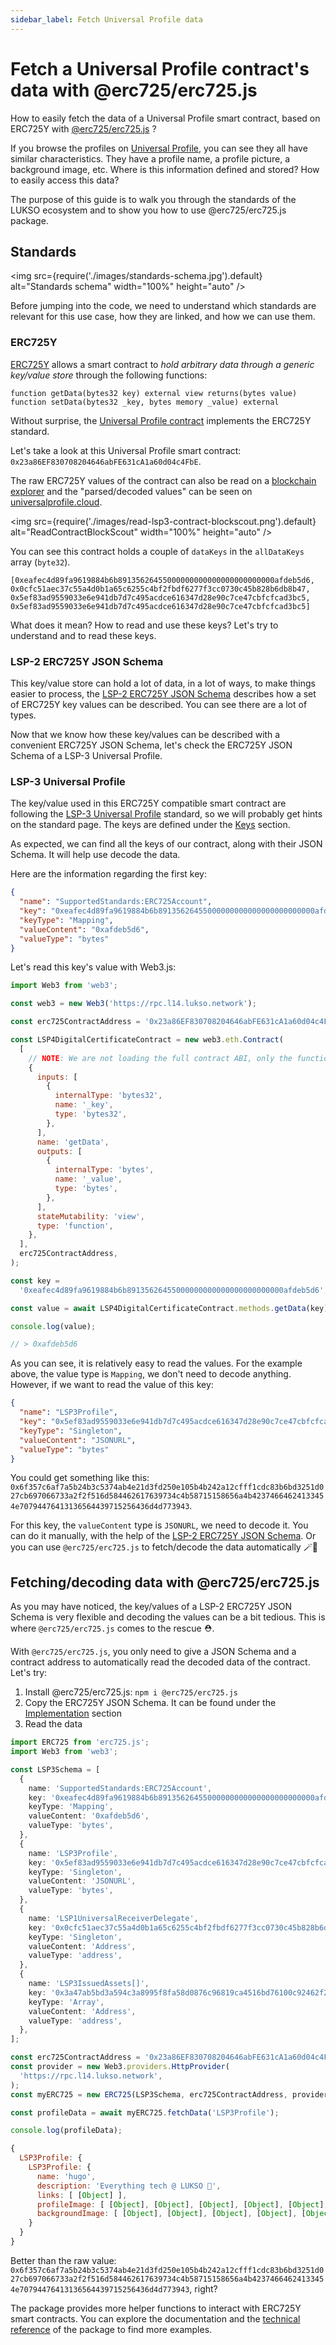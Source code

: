 ```yaml
---
sidebar_label: Fetch Universal Profile data
---
```


# Fetch a Universal Profile contract's data with @erc725/erc725.js

How to easily fetch the data of a Universal Profile smart contract, based on ERC725Y with [@erc725/erc725.js](https://www.npmjs.com/package/@erc725/erc725.js) ?

If you browse the profiles on [Universal Profile](https://universalprofile.cloud), you can see they all have similar characteristics. They have a profile name, a profile picture, a background image, etc.
Where is this information defined and stored? How to easily access this data?

The purpose of this guide is to walk you through the standards of the LUKSO ecosystem and to show you how to use @erc725/erc725.js package.

## Standards

<img src={require('./images/standards-schema.jpg').default} alt="Standards schema" width="100%" height="auto" />

Before jumping into the code, we need to understand which standards are relevant for this use case, how they are linked, and how we can use them.

### ERC725Y

[ERC725Y](https://github.com/ethereum/EIPs/blob/master/EIPS/eip-725.md#erc725y) allows a smart contract to _hold arbitrary data through a generic key/value store_ through the following functions:

```solidity
function getData(bytes32 key) external view returns(bytes value)
function setData(bytes32 _key, bytes memory _value) external
```

Without surprise, the [Universal Profile contract](https://github.com/lukso-network/universalprofile-smart-contracts/blob/main/contracts/LSP3Account.sol) implements the ERC725Y standard.

Let's take a look at this Universal Profile smart contract: `0x23a86EF830708204646abFE631cA1a60d04c4FbE`.

The raw ERC725Y values of the contract can also be read on a [blockchain explorer](https://blockscout.com/lukso/l14/address/0x23a86EF830708204646abFE631cA1a60d04c4FbE/read-contract) and the "parsed/decoded values" can be seen on [universalprofile.cloud](https://universalprofile.cloud/0x23a86EF830708204646abFE631cA1a60d04c4FbE).

<img src={require('./images/read-lsp3-contract-blockscout.png').default} alt="ReadContractBlockScout" width="100%" height="auto" />

You can see this contract holds a couple of `dataKeys` in the `allDataKeys` array (`byte32`).

```solidity
[0xeafec4d89fa9619884b6b89135626455000000000000000000000000afdeb5d6,
0x0cfc51aec37c55a4d0b1a65c6255c4bf2fbdf6277f3cc0730c45b828b6db8b47,
0x5ef83ad9559033e6e941db7d7c495acdce616347d28e90c7ce47cbfcfcad3bc5,
0x5ef83ad9559033e6e941db7d7c495acdce616347d28e90c7ce47cbfcfcad3bc5]
```

What does it mean? How to read and use these keys? Let's try to understand and to read these keys.

### LSP-2 ERC725Y JSON Schema

This key/value store can hold a lot of data, in a lot of ways, to make things easier to process, the [LSP-2 ERC725Y JSON Schema](https://github.com/lukso-network/LIPs/blob/master/LSPs/LSP-2-ERC725YJSONSchema.md) describes how a set of ERC725Y key values can be described. You can see there are a lot of types.

Now that we know how these key/values can be described with a convenient ERC725Y JSON Schema, let's check the ERC725Y JSON Schema of a LSP-3 Universal Profile.

### LSP-3 Universal Profile

The key/value used in this ERC725Y compatible smart contract are following the [LSP-3 Universal Profile](https://github.com/lukso-network/LIPs/blob/master/LSPs/LSP-3-UniversalProfile.md) standard, so we will probably get hints on the standard page.
The keys are defined under the [Keys](https://github.com/lukso-network/LIPs/blob/master/LSPs/LSP-3-UniversalProfile.md#keys) section.

As expected, we can find all the keys of our contract, along with their JSON Schema. It will help use decode the data.

Here are the information regarding the first key:

```json
{
  "name": "SupportedStandards:ERC725Account",
  "key": "0xeafec4d89fa9619884b6b89135626455000000000000000000000000afdeb5d6",
  "keyType": "Mapping",
  "valueContent": "0xafdeb5d6",
  "valueType": "bytes"
}
```

Let's read this key's value with Web3.js:

```js
import Web3 from 'web3';

const web3 = new Web3('https://rpc.l14.lukso.network');

const erc725ContractAddress = '0x23a86EF830708204646abFE631cA1a60d04c4FbE';

const LSP4DigitalCertificateContract = new web3.eth.Contract(
  [
    // NOTE: We are not loading the full contract ABI, only the function we need
    {
      inputs: [
        {
          internalType: 'bytes32',
          name: '_key',
          type: 'bytes32',
        },
      ],
      name: 'getData',
      outputs: [
        {
          internalType: 'bytes',
          name: '_value',
          type: 'bytes',
        },
      ],
      stateMutability: 'view',
      type: 'function',
    },
  ],
  erc725ContractAddress,
);

const key =
  '0xeafec4d89fa9619884b6b89135626455000000000000000000000000afdeb5d6';

const value = await LSP4DigitalCertificateContract.methods.getData(key).call();

console.log(value);

// > 0xafdeb5d6
```

As you can see, it is relatively easy to read the values. For the example above, the value type is `Mapping`, we don't need to decode anything. However, if we want to read the value of this key:

```json
{
  "name": "LSP3Profile",
  "key": "0x5ef83ad9559033e6e941db7d7c495acdce616347d28e90c7ce47cbfcfcad3bc5",
  "keyType": "Singleton",
  "valueContent": "JSONURL",
  "valueType": "bytes"
}
```

You could get something like this: `0x6f357c6af7a5b24b3c5374ab4e21d3fd250e105b4b242a12cfff1cdc83b6bd3251d027cb697066733a2f2f516d584462617639734c4b58715158656a4b42374664624133454e70794476413136564439715256436d4d773943`.

For this key, the `valueContent` type is `JSONURL`, we need to decode it. You can do it manually, with the help of the [LSP-2 ERC725Y JSON Schema](https://github.com/lukso-network/LIPs/blob/master/LSPs/LSP-2-ERC725YJSONSchema.md#jsonurl).
Or you can use `@erc725/erc725.js` to fetch/decode the data automatically 🪄📜

## Fetching/decoding data with @erc725/erc725.js

As you may have noticed, the key/values of a LSP-2 ERC725Y JSON Schema is very flexible and decoding the values can be a bit tedious. This is where `@erc725/erc725.js` comes to the rescue ⛑️.

With `@erc725/erc725.js`, you only need to give a JSON Schema and a contract address to automatically read the decoded data of the contract. Let's try:

1.  Install @erc725/erc725.js: `npm i @erc725/erc725.js`
2.  Copy the ERC725Y JSON Schema. It can be found under the [Implementation](https://github.com/lukso-network/LIPs/blob/master/LSPs/LSP-3-UniversalProfile.md#implementation) section
3.  Read the data

```ts
import ERC725 from 'erc725.js';
import Web3 from 'web3';

const LSP3Schema = [
  {
    name: 'SupportedStandards:ERC725Account',
    key: '0xeafec4d89fa9619884b6b89135626455000000000000000000000000afdeb5d6',
    keyType: 'Mapping',
    valueContent: '0xafdeb5d6',
    valueType: 'bytes',
  },
  {
    name: 'LSP3Profile',
    key: '0x5ef83ad9559033e6e941db7d7c495acdce616347d28e90c7ce47cbfcfcad3bc5',
    keyType: 'Singleton',
    valueContent: 'JSONURL',
    valueType: 'bytes',
  },
  {
    name: 'LSP1UniversalReceiverDelegate',
    key: '0x0cfc51aec37c55a4d0b1a65c6255c4bf2fbdf6277f3cc0730c45b828b6db8b47',
    keyType: 'Singleton',
    valueContent: 'Address',
    valueType: 'address',
  },
  {
    name: 'LSP3IssuedAssets[]',
    key: '0x3a47ab5bd3a594c3a8995f8fa58d0876c96819ca4516bd76100c92462f2f9dc0',
    keyType: 'Array',
    valueContent: 'Address',
    valueType: 'address',
  },
];

const erc725ContractAddress = '0x23a86EF830708204646abFE631cA1a60d04c4FbE';
const provider = new Web3.providers.HttpProvider(
  'https://rpc.l14.lukso.network',
);
const myERC725 = new ERC725(LSP3Schema, erc725ContractAddress, provider);

const profileData = await myERC725.fetchData('LSP3Profile');

console.log(profileData);
```

```js title="output"
{
  LSP3Profile: {
    LSP3Profile: {
      name: 'hugo',
      description: 'Everything tech @ LUKSO 👾',
      links: [ [Object] ],
      profileImage: [ [Object], [Object], [Object], [Object], [Object] ],
      backgroundImage: [ [Object], [Object], [Object], [Object], [Object] ]
    }
  }
}
```

Better than the raw value: `0x6f357c6af7a5b24b3c5374ab4e21d3fd250e105b4b242a12cfff1cdc83b6bd3251d027cb697066733a2f2f516d584462617639734c4b58715158656a4b42374664624133454e70794476413136564439715256436d4d773943`, right?

The package provides more helper functions to interact with ERC725Y smart contracts. You can explore the documentation and the [technical reference](../technical-reference/classes/ERC725) of the package to find more examples.
